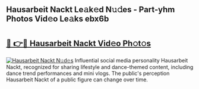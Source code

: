 ## Hausarbeit Nackt Le𝚊k𝚎d N𝚞𝚍es - Part-yhm Photos Vid𝚎o Le𝚊ks ebx6b

# <h2><a href="http://fb0t8t.evod.top/?m=Hausarbeit+Nackt">🔗 👉🔴 Hausarbeit Nackt Vid𝚎o Ph𝚘t𝚘s</a></h2>

[![Hausarbeit Nackt N𝚞d𝚎s](https://i.imgur.com/8V9OHl7.gif)](http://fb0t8t.evod.top/?m=Hausarbeit+Nackt)
Influential social media personality Hausarbeit Nackt, recognized for sharing lifestyle and dance-themed content, including dance trend performances and mini vlogs. The public's perception Hausarbeit Nackt of a public figure can change over time. 
